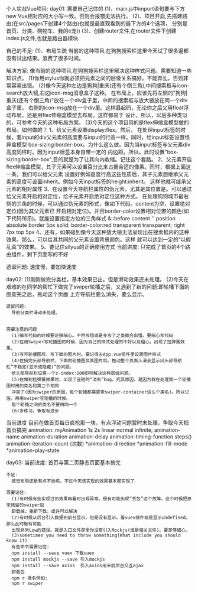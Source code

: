 个人实战Vue项目:
day01:
需要自己记住的
  (1)、main.js中import语句要与下方new Vue相对应的大小写一致。否则会报错无法执行。
  (2)、项目开启,先搭建路由(在src/pages下创建4个路由(也就是最直观看到的最下方的4个选项，
  分别是首页、分类、购物车、我的e宠))
  (3)、创建router文件,在router文件下创建index.js文件,也就是路由器模块.

自己的不足:
  (1)、布局生疏
  当前的这种项目,在狗狗搜索栏这里今天试了很多遍都没有试出结果。浪费了很多时间。

解决方案:
    像当前的这种项目,在狗狗搜索栏这里解决这种样式问题。需要知道一些知识点。
  (1)你用stylus你就必须把元素之间的层级关系搞好。不能弄乱，否则非常容易出错。
  (2)像今天这种左边是狗狗|重庆(还有个倒三角),中间搜索框与icon-search放大镜,右边icon-msg消息盒子这种。
   在布局上，应该先将左侧的"狗狗|重庆(还有个倒三角)"放在一个div盒子里，中间的搜索框与放大镜放在同一个div盒子里。
   右侧的icon-msg放在一个div里。这样最起码，无论你之后又用float浮动布局，还是用flex伸缩盒模型去布局。这样都易于
   设计。所以，以后多种类似的，可参考今天的这种布局方案。
  (3)今天的这个项目用的是flex伸缩盒模型做的布局。如何做的？
     1、给父元素设置display:flex。然后，
      在处理input标签的时候，套input的div父元素的高度要与input的行高一样。同时，给input标签设置怪异盒模型
      box-sizing:border-box。为什么这么做。因为当input标签与父元素div高度同样时。因为input标签本身自带一定的
      内边距。所以。此时设置"box-sizing:border-box",目的就是为了让其向内收缩。记住这个套路。
     2、父元素开启flex伸缩盒模型，其子元素可以设置百分比来占据合适的像素。同时，根据上面这一条，我们可以给父元素
      设置好例如高度行高这些性质后，其子元素想继承父元素的高度可设置inherit。例如今天input标签的height:inherit。
      这样他就可继承父元素的相对属性
     3、在设置今天导航栏属性的伪元素，尤其是其位置是。可以通过给父元素开启相对定位，给子元素开启绝对定位这种方式。
      在处理狗狗城市最右侧的三角的时候，可以通过伪元素的形式，像如下代码。content为空，设置绝对定位(因为其父元素已
      开启相对定位)。并且border-color设置相对位置的颜色(如下代码所示)。就能设置指定方位的三角样式
      &::before
                content ''
                position absolute
                border 5px solid;
                border-color:red transparent transparent;
                right 7px
                top 5px
     4、还有，如果碰到像今天这种放大镜无法呈现出在搜索框内的这种效果。那么，可以给其共同的父元素设置背景颜色。这样
      就可以达到一定的“以假乱真”的效果。
     5、要记住stlyus的正确使用方式
当前进度:
    只完成了首页的4个路由组件，剩下页面写的不好

遗留问题:
	速度慢，要加快速度


day02:
	(1)刚刚做完分类栏，基本效果已出。但是滑动效果还未处理。
	(2)今天在艰难的在同学的帮忙下做完了swiper轮播之后，又遇到了新的问题:即轮播下面的图查完之后，拖动这个页面
	上方导航栏要么消失，要么显示。

	遗留问题:
	  导航分类栏滑动未处理。


	需要注意的问题
	  (1)编写代码的时候要足够细心。不然写错或是多写了之类都会出错。要细心写代码
	  (2)在用Swiper写轮播图的时候，因为自己的样式处理的不好以及粗心。出现了拉弹簧效果。
	  (3)写完轮播图后，写下面的图片时。要记得去App.vue组件里设置图片样式
	  (4)在搞完头部导航栏，下面的轮播图及其图片后。拖动整个页面上滑会显示出头部导航栏”不稳定(显示或隐藏)“的问题。
	  给头部导航栏设置一个z-index:100即可解决这种层级问题。
	  (5)在做到拉弹簧效果时，出现了丑陋的“消失”bug。究其原因，是因为我在处理第一个轮播图时用的类名和第二个相同
	  冲突了(因为swiper的原因，每个轮播都需要带swiper-container这么个类名)。所以记住。再用swiper写轮播的时候。
	  每个轮播之间的类名不要用同一个
	  (6)多练习。争取有进步

  当前进度
    目前在做首页每日疯抢那一块，有点浮动问题暂时未处理，争取今天把首页搞完
    animation: myAnimation 1s 2s linear normal infinite;
    animation-name
    animation-duration
    animation-delay
    animation-timing-function  steps()
    animation-iteration-count (次数)
    *animation-direction
    *animation-fill-mode
    *animation-play-state


day03:
    当前进度:
      首页与第二页静态页面基本搞完

    不足:
      感觉布局还是有点不熟练。不过今天该实现的效果基本都实现了

    需要记住:
      (1)有时候有些实现过的效果再看时出现异常。极有可能出现“丢包”这个故障。这个时候把原来残留的swiper包
      卸载掉。重新下载。或许可以解决
      (2)有时候从后台引入数据到前台显示。但是没有显示。看vuex插件或是显示undefined。那么此时极有可能
      出现非常Low的错误。就是入口文件那里你没有引入Mockjs(或是相关文件)。要足够细心。
      (3)sometimes you need to throw something(What include you should know it)
      有些命令需要记住:
      npm install --save vuex 下载vuex
      npm install mockjs --save 引入mockjs
      npm install --save axios  引入axios用来前后台交互ajax
      卸载包
      npm r 报名例如:
      npm r swiper






